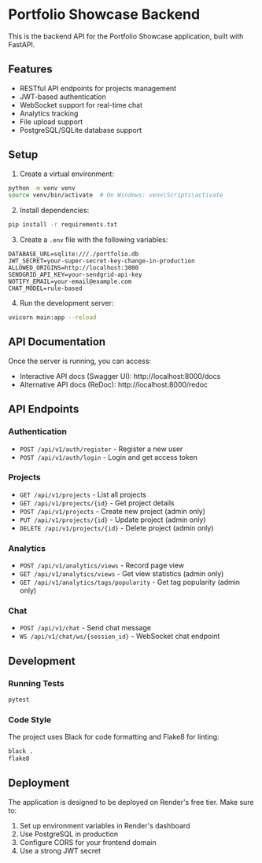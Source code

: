 # Portfolio Showcase Backend

This is the backend API for the Portfolio Showcase application, built with FastAPI.

## Features

- RESTful API endpoints for projects management
- JWT-based authentication
- WebSocket support for real-time chat
- Analytics tracking
- File upload support
- PostgreSQL/SQLite database support

## Setup

1. Create a virtual environment:
```bash
python -m venv venv
source venv/bin/activate  # On Windows: venv\Scripts\activate
```

2. Install dependencies:
```bash
pip install -r requirements.txt
```

3. Create a `.env` file with the following variables:
```
DATABASE_URL=sqlite:///./portfolio.db
JWT_SECRET=your-super-secret-key-change-in-production
ALLOWED_ORIGINS=http://localhost:3000
SENDGRID_API_KEY=your-sendgrid-api-key
NOTIFY_EMAIL=your-email@example.com
CHAT_MODEL=rule-based
```

4. Run the development server:
```bash
uvicorn main:app --reload
```

## API Documentation

Once the server is running, you can access:
- Interactive API docs (Swagger UI): http://localhost:8000/docs
- Alternative API docs (ReDoc): http://localhost:8000/redoc

## API Endpoints

### Authentication
- `POST /api/v1/auth/register` - Register a new user
- `POST /api/v1/auth/login` - Login and get access token

### Projects
- `GET /api/v1/projects` - List all projects
- `GET /api/v1/projects/{id}` - Get project details
- `POST /api/v1/projects` - Create new project (admin only)
- `PUT /api/v1/projects/{id}` - Update project (admin only)
- `DELETE /api/v1/projects/{id}` - Delete project (admin only)

### Analytics
- `POST /api/v1/analytics/views` - Record page view
- `GET /api/v1/analytics/views` - Get view statistics (admin only)
- `GET /api/v1/analytics/tags/popularity` - Get tag popularity (admin only)

### Chat
- `POST /api/v1/chat` - Send chat message
- `WS /api/v1/chat/ws/{session_id}` - WebSocket chat endpoint

## Development

### Running Tests
```bash
pytest
```

### Code Style
The project uses Black for code formatting and Flake8 for linting:
```bash
black .
flake8
```

## Deployment

The application is designed to be deployed on Render's free tier. Make sure to:
1. Set up environment variables in Render's dashboard
2. Use PostgreSQL in production
3. Configure CORS for your frontend domain
4. Use a strong JWT secret 